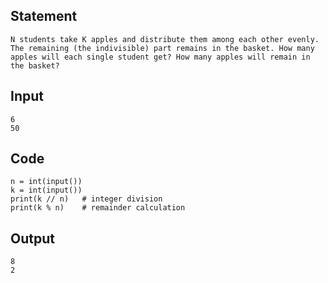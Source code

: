 ## Statement
```
N students take K apples and distribute them among each other evenly. The remaining (the indivisible) part remains in the basket. How many apples will each single student get? How many apples will remain in the basket?
```
## Input
```
6
50
```
## Code
```
n = int(input())
k = int(input())
print(k // n)   # integer division
print(k % n)    # remainder calculation 
```
## Output
```
8
2
```
